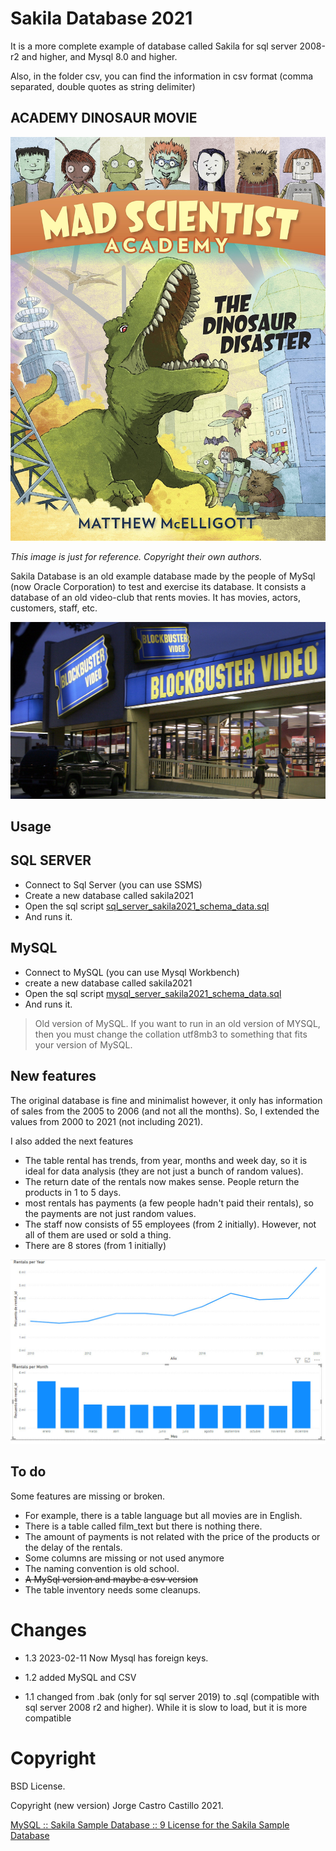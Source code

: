 # Sakila Database 2021
It is a more complete example of database called Sakila for sql server 2008-r2 and higher, and Mysql 8.0 and higher.

Also, in the folder csv, you can find the information in csv format (comma separated, double quotes as string delimiter)


## ACADEMY DINOSAUR MOVIE

![](doc/academy_dinosaur.jpg)

*This image is just for reference. Copyright their own authors.*

Sakila Database is an old example database made by the people of MySql (now Oracle Corporation) to test and exercise its database. It consists a database of an old video-club that rents movies. It has movies, actors, customers, staff, etc.

![doc/blockbuster.jpg](doc/blockbuster.jpg)


## Usage

## SQL SERVER

* Connect to Sql Server (you can use SSMS)
* Create a new database called sakila2021
* Open the sql script [sql_server_sakila2021_schema_data.sql](sql_server_sakila2021_schema_data.sql)
* And runs it.

## MySQL

* Connect to MySQL (you can use Mysql Workbench)
* create a new database called sakila2021
* Open the sql script [mysql_server_sakila2021_schema_data.sql](mysql_server_sakila2021_schema_data.sql)
* And runs it.

> Old version of MySQL. If you want to run in an old version of MYSQL, then you must change the collation utf8mb3 to
> something that fits your version of MySQL.

## New features

The original database is fine and minimalist however, it only has information of sales from the 2005 to 2006 (and not all the months).
So, I extended the values from 2000 to 2021 (not including 2021).

I also added the next features

* The table rental has trends, from year, months and week day, so it is ideal for data analysis (they are not just a bunch of random values).
* The return date of the rentals now makes sense. People return the products in 1 to 5 days.
* most rentals has payments (a few people hadn't paid their rentals), so the payments are not just random values.
* The staff now consists of 55 employees (from 2 initially). However, not all of them are used or sold a thing.
* There are 8 stores (from 1 initially)

![](doc/chart.jpg)

## To do

Some features are missing or broken. 

* For example, there is a table language but all movies are in English.
* There is a table called film_text but there is nothing there.
* The amount of payments is not related with the price of the products or the delay of the rentals.
* Some columns are missing or not used anymore
* The naming convention is old school.
* ~~A MySql version and maybe a csv version~~
* The table inventory needs some cleanups.

# Changes

* 1.3 2023-02-11 Now Mysql has foreign keys.
* 1.2 added MySQL and CSV

* 1.1 changed from .bak (only for sql server 2019) to .sql (compatible with sql server 2008 r2 and higher). While it is slow to load, but it is more compatible


# Copyright

BSD License.

Copyright (new version) Jorge Castro Castillo 2021.

[MySQL :: Sakila Sample Database :: 9 License for the Sakila Sample Database](https://dev.mysql.com/doc/sakila/en/sakila-license.html)



